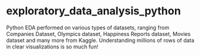 # exploratory_data_analysis_python
Python EDA performed on various types of datasets, ranging from Companies Dataset, Olympics dataset, Happiness Reports dataset, Movies dataset and many more from Kaggle.
Understanding millions of rows of data in clear visualizations is so much fun!

